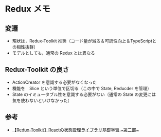 # Redux メモ

## 変遷
- 現状は，Redux-Toolkit 推奨（コード量が減る＆可読性向上＆TypeScriptとの相性抜群）
- モデルとしても，通常の Redux とは異なる

## Redux-Toolkit の良さ
- ActionCreator を意識する必要がなくなった
- 機能を　Slice という単位で区切る（この中で State, Reducder を管理）
- State のイミュータブル性を意識する必要がない（通常の State の変更には気を使わないといけなかった）

## 参考
- [【Redux-Toolkit】Reactの状態管理ライブラリ基礎学習 ~第二部~](https://tech-blog.rakus.co.jp/entry/20221117/redux-toolkit)